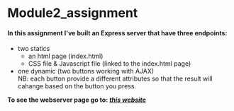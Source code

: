 # Module2_assignment

#### In this assignment I've built an Express server that have three endpoints:
* two statics
  * an html page (index.html)
  * CSS file & Javascript file (linked to the index.html page)
* one dynamic (two buttons working with AJAX)  
  NB: each button provide a different attributes so that the result will cahange based on the button you press.

**To see the webserver page go to: _[this website](http://localhost:3000/)_**

